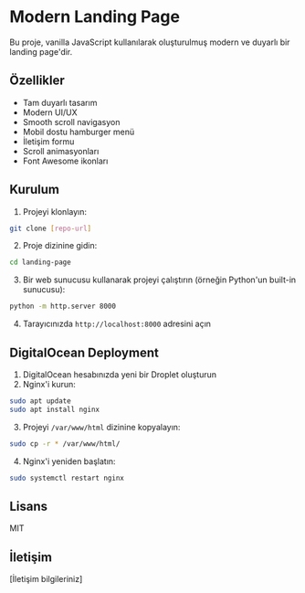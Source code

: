 # Modern Landing Page

Bu proje, vanilla JavaScript kullanılarak oluşturulmuş modern ve duyarlı bir landing page'dir.

## Özellikler

- Tam duyarlı tasarım
- Modern UI/UX
- Smooth scroll navigasyon
- Mobil dostu hamburger menü
- İletişim formu
- Scroll animasyonları
- Font Awesome ikonları

## Kurulum

1. Projeyi klonlayın:
```bash
git clone [repo-url]
```

2. Proje dizinine gidin:
```bash
cd landing-page
```

3. Bir web sunucusu kullanarak projeyi çalıştırın (örneğin Python'un built-in sunucusu):
```bash
python -m http.server 8000
```

4. Tarayıcınızda `http://localhost:8000` adresini açın

## DigitalOcean Deployment

1. DigitalOcean hesabınızda yeni bir Droplet oluşturun
2. Nginx'i kurun:
```bash
sudo apt update
sudo apt install nginx
```

3. Projeyi `/var/www/html` dizinine kopyalayın:
```bash
sudo cp -r * /var/www/html/
```

4. Nginx'i yeniden başlatın:
```bash
sudo systemctl restart nginx
```

## Lisans

MIT

## İletişim

[İletişim bilgileriniz] 